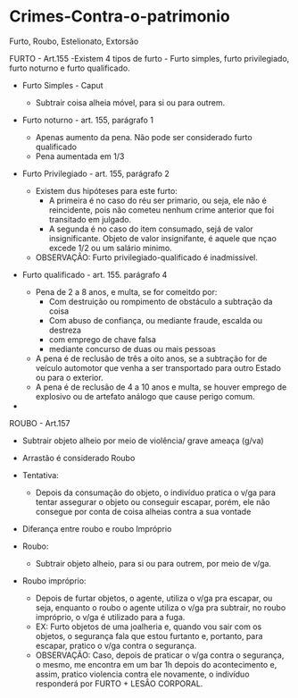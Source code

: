 # Crimes-Contra-o-patrimonio
Furto, Roubo, Estelionato, Extorsão

FURTO - Art.155
-Existem 4 tipos de furto - Furto simples, furto privilegiado, furto noturno e furto qualificado.
 - Furto Simples - Caput
   - Subtrair coisa alheia móvel, para si ou para outrem.
  
 - Furto noturno - art. 155, parágrafo 1
   - Apenas aumento da pena. Não pode ser considerado furto qualificado
   - Pena aumentada em 1/3
   
 - Furto Privilegiado - art. 155, parágrafo 2
   - Existem dus hipóteses para este furto:
     - A primeira é no caso do réu ser primario, ou seja, ele não é reincidente, pois não cometeu nenhum crime anterior que foi transitado em julgado.
     - A segunda é no caso do item consumado, sejá de valor insignificante. Objeto de valor insignifante, é aquele que nçao excede 1/2 ou um salário minimo.
   - OBSERVAÇÂO: Furto privilegiado-qualificado é inadmissível.
 
 - Furto qualificado - art. 155. parágrafo 4
   - Pena de 2 a 8 anos, e multa, se for comeitdo por:
     - Com destruição ou rompimento de obstáculo a subtração da coisa
     - Com abuso de confiança, ou mediante fraude, escalda ou destreza
     - com emprego de chave falsa
     - mediante concurso de duas ou mais pessoas
   - A pena é de reclusão de três a oito anos, se a subtração for de veículo automotor que venha a ser transportado para outro Estado ou para o exterior.
   - A pena é de reclusão de 4 a 10 anos e multa, se houver emprego de explosivo ou de artefato análogo que cause perigo comum.
  
 -
 










ROUBO - Art.157
- Subtrair objeto alheio por meio de violência/ grave ameaça (g/va)
- Arrastão é considerado Roubo

 - Tentativa:
   - Depois da consumação do objeto, o indivíduo pratica o v/ga para tentar assegurar o objeto ou conseguir escapar, porém, ele não consegue por conta de coisa alheias contra a sua vontade
 - Diferança entre roubo e roubo Impróprio

  - Roubo: 
    - Subtrair objeto alheio, para si ou para outrem, por meio de v/ga.
     
  - Roubo impróprio:
    - Depois de furtar objetos, o agente, utiliza o v/ga pra escapar, ou seja, enquanto o roubo o agente utiliza o v/ga pra subtrair, no roubo impróprio, o v/ga é utilizado para a fuga.
    - EX: Furto objetos de uma joalheria e, quando vou sair com os objetos, o segurança fala que estou furtanto e, portanto, para escapar, pratico o v/ga contra o segurança.
    - OBSERVAÇÃO: Caso, depois de praticar o v/ga contra o segurança, o mesmo, me encontra em um bar 1h depois do acontecimento e, assim, pratico violencia contra ele novamente, o indivíduo responderá por FURTO + LESÂO CORPORAL.
    
  

